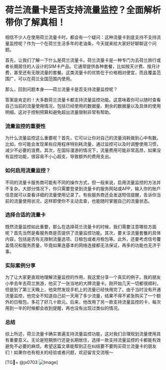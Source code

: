 # 荷兰流量卡是否支持流量监控？全面解析带你了解真相！

相信不少人在使用荷兰流量卡时，都会有一个疑问：这种流量卡到底支持不支持流量监控呢？作为一个在荷兰生活多年的老油条，今天就来给大家好好聊聊这个问题。

首先，让我们了解一下什么是荷兰流量卡。荷兰流量卡是一种专门为去荷兰旅行或者长期居住的人设计的SIM卡产品。它通常提供各种套餐，比如按天计费、按月计费，甚至还有无限流量的套餐。这类流量卡的优势在于价格相对便宜，而且覆盖范围广，可以在荷兰全国范围内使用。

那么，回到问题本身——荷兰流量卡是否支持流量监控呢？

答案是肯定的！大多数荷兰流量卡都支持流量监控功能。这意味着你可以随时查看自己当前的流量使用情况，包括已经使用的数据量、剩余的数据量以及具体的使用明细。这对于控制预算和避免超出流量限制非常有帮助。

### 流量监控的重要性

为什么流量监控这么重要呢？首先，它可以让你对自己的流量消耗做到心中有数。比如，你可能会发现某些应用程序特别耗流量，通过监控可以及时调整使用习惯，减少不必要的浪费。其次，在国际漫游的情况下，流量费用可能非常高昂，如果没有监控功能，很容易不小心超支，导致额外的费用支出。

### 如何启用流量监控？

不同的流量卡服务商可能有不同的操作方式，但一般来说，启用流量监控的方法并不复杂。大部分情况下，你只需要登录到流量卡的服务网站或APP，输入你的账户信息就可以查看详细的流量使用记录了。有些服务商还会发送短信提醒，告诉你当前的流量使用状况，这样即使你不主动去查，也能随时掌握自己的流量状态。

### 选择合适的流量卡

既然流量监控如此重要，那么在选择荷兰流量卡的时候，我们需要注意哪些方面呢？首先当然是看服务商是否提供了流量监控功能。其次，要关注流量套餐的具体内容，包括是否有无限制流量选项、日租包或者月租包等。此外，还要考虑信号覆盖情况和服务质量，毕竟如果连基本的网络连接都无法保证，再多的功能也无济于事。

### 实际案例分享

为了让大家更直观地理解流量监控的作用，我这里分享一个真实的例子。我的朋友小李去年去荷兰旅游，他买了一张当地的大牌流量卡。刚开始几天一切都很顺利，但是到了第三天晚上，他突然发现手机上的流量已经快用完了。由于当时没有开通流量监控，他完全不知道自己前一天用了多少流量，结果不得不紧急购买了一个额外的日租包，多花了好几十欧元。后来，他改用了另一款支持流量监控的卡，每次用到一半的时候都会收到提醒，再也没有出现过类似的情况。

### 总结

综上所述，荷兰流量卡确实普遍支持流量监控功能，这对我们合理规划流量使用具有重要意义。无论是短期旅行还是长期居住，选择一款支持流量监控的卡都能有效避免不必要的麻烦。希望这篇文章能帮到正在纠结要不要购买荷兰流量卡的朋友们！如果你也有相关的经验或者问题，欢迎留言交流哦～

[TG💪+ @jx0703 ![Image](https://github.com/user-attachments/assets/dbca1d08-cadb-493c-b0ec-ad6f7a83f270)]